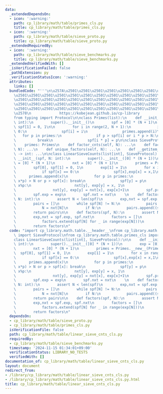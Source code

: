 ```yaml
---
data:
  _extendedDependsOn:
  - icon: ':warning:'
    path: cp_library/math/table/primes_cls.py
    title: cp_library/math/table/primes_cls.py
  - icon: ':warning:'
    path: cp_library/math/table/sieve_proto.py
    title: cp_library/math/table/sieve_proto.py
  _extendedRequiredBy:
  - icon: ':warning:'
    path: cp_library/math/table/sieve_benchmarks.py
    title: cp_library/math/table/sieve_benchmarks.py
  _extendedVerifiedWith: []
  _isVerificationFailed: false
  _pathExtension: py
  _verificationStatusIcon: ':warning:'
  attributes:
    links: []
  bundledCode: "'''\n\u257A\u2501\u2501\u2501\u2501\u2501\u2501\u2501\u2501\u2501\u2501\
    \u2501\u2501\u2501\u2501\u2501\u2501\u2501\u2501\u2501\u2501\u2501\u2501\u2501\
    \u2501\u2501\u2501\u2501\u2501\u2501\u2501\u2501\u2501\u2501\u2501\u2501\u2501\
    \u2501\u2501\u2501\u2501\u2501\u2501\u2501\u2501\u2501\u2501\u2501\u2501\u2501\
    \u2501\u2501\u2501\u2501\u2501\u2501\u2501\u2501\u2501\u2501\u2501\u2501\u2501\
    \u2578\n             https://kobejean.github.io/cp-library               \n'''\n\
    from typing import Protocol\n\nclass Primes(list):\n    def __init__(primes, N:\
    \ int):\n        super().__init__()\n        spf = [0] * (N + 1)\n        spf[0],\
    \ spf[1] = 0, 1\n\n        for i in range(2, N + 1):\n            if spf[i] ==\
    \ 0:\n                spf[i] = i\n                primes.append(i)\n         \
    \   for p in primes:\n                if p > spf[i] or i * p > N:\n          \
    \          break\n                spf[i * p] = p\n\nclass SieveProtocol(Protocol):\n\
    \    primes: Primes\n    def factor_cnts(self, N): ...\n    def factors(self,\
    \ N): ...\n    def unique_factors(self, N): ...\n    def __getitem__(self, key)\
    \ -> int: ...\n\nclass LinearSieveCounts(list[int], SieveProtocol):\n\n    def\
    \ __init__(spf, N: int):\n        super().__init__([0] * (N + 1))\n        exp\
    \ = [0] * (N + 1)\n        nxt = [0] * (N + 1)\n        primes = Primes.__new__(Primes)\n\
    \        spf[0], spf[1] = 0, 1\n        exp[1] = 1\n        for x in range(2,N+1):\n\
    \            if spf[x] == 0:\n                spf[x],exp[x] = x,1\n          \
    \      primes.append(x)\n            for p in primes:\n                if (y :=\
    \ x*p) > N or p > spf[x]: break\n                spf[y] = p\n                if\
    \ x%p:\n                    nxt[y], exp[y] = x, 1\n                else:\n   \
    \                 nxt[y], exp[y] = nxt[x], exp[x]+1\n        spf.primes = primes\n\
    \        spf.exp = exp\n        spf.nxt = nxt\n    \n    def factor_cnts(spf,\
    \ N: int):\n        assert N < len(spf)\n        exp,nxt = spf.exp, spf.nxt\n\
    \        pairs = []\n        while spf[N] != N:\n            pairs.append((spf[N],exp[N]))\n\
    \            N = nxt[N]\n        if N:\n            pairs.append((spf[N],exp[N]))\n\
    \        return pairs\n\n    def factors(spf, N):\n        assert N < len(spf)\n\
    \        exp,nxt = spf.exp, spf.nxt\n        factors = []\n        while N > 1:\n\
    \            factors.extend(spf[N] for _ in range(exp[N]))\n            N = nxt[N]\n\
    \        return factors\n"
  code: "import cp_library.math.table.__header__\nfrom cp_library.math.table.sieve_proto\
    \ import SieveProtocol\nfrom cp_library.math.table.primes_cls import Primes\n\n\
    class LinearSieveCounts(list[int], SieveProtocol):\n\n    def __init__(spf, N:\
    \ int):\n        super().__init__([0] * (N + 1))\n        exp = [0] * (N + 1)\n\
    \        nxt = [0] * (N + 1)\n        primes = Primes.__new__(Primes)\n      \
    \  spf[0], spf[1] = 0, 1\n        exp[1] = 1\n        for x in range(2,N+1):\n\
    \            if spf[x] == 0:\n                spf[x],exp[x] = x,1\n          \
    \      primes.append(x)\n            for p in primes:\n                if (y :=\
    \ x*p) > N or p > spf[x]: break\n                spf[y] = p\n                if\
    \ x%p:\n                    nxt[y], exp[y] = x, 1\n                else:\n   \
    \                 nxt[y], exp[y] = nxt[x], exp[x]+1\n        spf.primes = primes\n\
    \        spf.exp = exp\n        spf.nxt = nxt\n    \n    def factor_cnts(spf,\
    \ N: int):\n        assert N < len(spf)\n        exp,nxt = spf.exp, spf.nxt\n\
    \        pairs = []\n        while spf[N] != N:\n            pairs.append((spf[N],exp[N]))\n\
    \            N = nxt[N]\n        if N:\n            pairs.append((spf[N],exp[N]))\n\
    \        return pairs\n\n    def factors(spf, N):\n        assert N < len(spf)\n\
    \        exp,nxt = spf.exp, spf.nxt\n        factors = []\n        while N > 1:\n\
    \            factors.extend(spf[N] for _ in range(exp[N]))\n            N = nxt[N]\n\
    \        return factors\n"
  dependsOn:
  - cp_library/math/table/sieve_proto.py
  - cp_library/math/table/primes_cls.py
  isVerificationFile: false
  path: cp_library/math/table/linear_sieve_cnts_cls.py
  requiredBy:
  - cp_library/math/table/sieve_benchmarks.py
  timestamp: '2024-11-15 01:34:01+09:00'
  verificationStatus: LIBRARY_NO_TESTS
  verifiedWith: []
documentation_of: cp_library/math/table/linear_sieve_cnts_cls.py
layout: document
redirect_from:
- /library/cp_library/math/table/linear_sieve_cnts_cls.py
- /library/cp_library/math/table/linear_sieve_cnts_cls.py.html
title: cp_library/math/table/linear_sieve_cnts_cls.py
---
```

